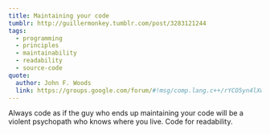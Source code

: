 ```yaml
---
title: Maintaining your code
tumblr: http://guillermonkey.tumblr.com/post/3283121244
tags:
  - programming
  - principles
  - maintainability
  - readability
  - source-code
quote:
  author: John F. Woods
  link: https://groups.google.com/forum/#!msg/comp.lang.c++/rYCO5yn4lXw/oITtSkZOtoUJ
---
```


Always code as if the guy who ends up maintaining your code will be a violent psychopath who knows where you live. Code for readability.

